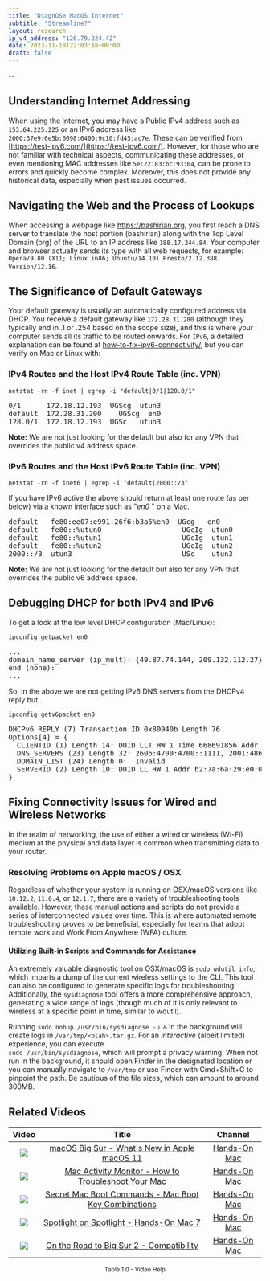 ```yaml
---
title: "DiagnOSe MacOS Internet"
subtitle: "Streamline?"
layout: research
ip_v4_address: "126.79.224.42"
date: 2023-11-18T22:03:18+00:00
draft: false
---
```


--

## Understanding Internet Addressing 

When using the Internet, you may have a Public IPv4 address such as ```153.64.225.225``` or an IPv6 address like ```2000:37e9:6e5b:6098:6400:9c10:fd45:ac7e```. These can be verified from [https://test-ipv6.com/](https://test-ipv6.com/). However, for those who are not familiar with technical aspects, communicating these addresses, or even mentioning MAC addresses like ```5e:22:83:bc:93:04```, can be prone to errors and quickly become complex. Moreover, this does not provide any historical data, especially when past issues occurred.
## Navigating the Web and the Process of Lookups

When accessing a webpage like https://bashirian.org, you first reach a DNS server to translate the host portion (bashirian) along with the Top Level Domain (org) of the URL to an IP address like ```188.17.244.84```. Your computer and browser actually sends its type with all web requests, for example: <br>```Opera/9.80 (X11; Linux i686; Ubuntu/14.10) Presto/2.12.388 Version/12.16```.
## The Significance of Default Gateways

Your default gateway is usually an automatically configured address via DHCP. You receive a default gateway like ```172.28.31.200``` (although they typically end in .1 or .254 based on the scope size), and this is where your computer sends all its traffic to be routed onwards. For ```IPv6```, a detailed explanation can be found at [how-to-fix-ipv6-connectivity/](/blog/how-to-fix-ipv6-connectivity/), but you can verify on Mac or Linux with: <br>
### IPv4 Routes and the Host IPv4 Route Table (inc. VPN)
```netstat -rn -f inet | egrep -i "default|0/1|128.0/1"```

<pre>
0/1      172.18.12.193  UGScg  utun3
default  172.28.31.200    UGScg  en0
128.0/1  172.18.12.193  UGSc   utun3</pre>

**Note:** We are not just looking for the default but also for any VPN that overrides the public v4 address space.

### IPv6 Routes and the Host IPv6 Route Table (inc. VPN)
```netstat -rn -f inet6 | egrep -i "default|2000::/3"```

If you have IPv6 active the above should return at least one route (as per below) via a known interface such as "_en0_ " on a Mac. 

<pre>
default   fe80:ee07:e991:26f6:b3a5%en0  UGcg   en0
default   fe80::%utun0                   UGcIg  utun0
default   fe80::%utun1                   UGcIg  utun1
default   fe80::%utun2                   UGcIg  utun2
2000::/3  utun3                          USc    utun3</pre>

**Note:** We are not just looking for the default but also for any VPN that overrides the public v6 address space.
<br>

## Debugging DHCP for both IPv4 and IPv6

To get a look at the low level DHCP configuration (Mac/Linux): 

```ipconfig getpacket en0```

<pre>
...
domain_name_server (ip_mult): {49.87.74.144, 209.132.112.27}
end (none):
...</pre>

So, in the above we are not getting IPv6 DNS servers from the DHCPv4 reply but...

```ipconfig getv6packet en0```

<pre>
DHCPv6 REPLY (7) Transaction ID 0x80940b Length 76
Options[4] = {
  CLIENTID (1) Length 14: DUID LLT HW 1 Time 668691856 Addr 5e:22:83:bc:93:04
  DNS_SERVERS (23) Length 32: 2606:4700:4700::1111, 2001:4860:4860::8844
  DOMAIN_LIST (24) Length 0:  Invalid
  SERVERID (2) Length 10: DUID LL HW 1 Addr b2:7a:6a:29:e0:06
}</pre>




## Fixing Connectivity Issues for Wired and Wireless Networks
In the realm of networking, the use of either a wired or wireless (Wi-Fi) medium at the physical and data layer is common when transmitting data to your router.
### Resolving Problems on Apple macOS / OSX
Regardless of whether your system is running on OSX/macOS versions like ```10.12.2```, ```11.0.4```, or ```12.1.7```, there are a variety of troubleshooting tools available. However, these manual actions and scripts do not provide a series of interconnected values over time. This is where automated remote troubleshooting proves to be beneficial, especially for teams that adopt remote work and Work From Anywhere (WFA) culture.

  #### Utilizing Built-in Scripts and Commands for Assistance
  An extremely valuable diagnostic tool on OSX/macOS is ```sudo wdutil info```, which imparts a dump of the current wireless settings to the CLI. This tool can also be configured to generate specific logs for troubleshooting. Additionally, the ```sysdiagnose``` tool offers a more comprehensive approach, generating a wide range of logs (though much of it is only relevant to wireless at a specific point in time, similar to wdutil).

  Running ```sudo nohup /usr/bin/sysdiagnose -u &``` in the background will create logs in ```/var/tmp/<blah>.tar.gz```. For an *interactive* (albeit limited) experience, you can execute<br>```sudo /usr/bin/sysdiagnose```, which will prompt a privacy warning. When not run in the background, it should open Finder in the designated location or you can manually navigate to ```/var/tmp``` or use Finder with Cmd+Shift+G to pinpoint the path. Be cautious of the file sizes, which can amount to around 300MB.
## Related Videos

<link href="/plugins/lity/css/lity.min.css" rel="stylesheet">
<script src="/plugins/lity/js/lity.min.js"></script>
<div class="table1-start"></div>

|Video | Title | Channel |
| :---: | :---: | :---: |
|<a href="https://www.youtube.com/watch?v=JMKi6o9kaZI" data-lity><img src="https://i.ytimg.com/vi/JMKi6o9kaZI/default.jpg" class="img-fluid"></a>|<a href="https://www.youtube.com/watch?v=JMKi6o9kaZI" data-lity>macOS Big Sur - What&#39;s New in Apple macOS 11</a>|<a target="_blank" href="https://www.youtube.com/channel/UCg43DP8MdHVcl4rFK_delBg" >Hands-On Mac</a>|
|<a href="https://www.youtube.com/watch?v=TWzWd_DiaJ0" data-lity><img src="https://i.ytimg.com/vi/TWzWd_DiaJ0/default.jpg" class="img-fluid"></a>|<a href="https://www.youtube.com/watch?v=TWzWd_DiaJ0" data-lity>Mac Activity Monitor - How to Troubleshoot Your Mac</a>|<a target="_blank" href="https://www.youtube.com/channel/UCg43DP8MdHVcl4rFK_delBg" >Hands-On Mac</a>|
|<a href="https://www.youtube.com/watch?v=VwNYWAxHCgM" data-lity><img src="https://i.ytimg.com/vi/VwNYWAxHCgM/default.jpg" class="img-fluid"></a>|<a href="https://www.youtube.com/watch?v=VwNYWAxHCgM" data-lity>Secret Mac Boot Commands - Mac Boot Key Combinations</a>|<a target="_blank" href="https://www.youtube.com/channel/UCg43DP8MdHVcl4rFK_delBg" >Hands-On Mac</a>|
|<a href="https://www.youtube.com/watch?v=RslZ4W1EPqk" data-lity><img src="https://i.ytimg.com/vi/RslZ4W1EPqk/default.jpg" class="img-fluid"></a>|<a href="https://www.youtube.com/watch?v=RslZ4W1EPqk" data-lity>Spotlight on Spotlight - Hands-On Mac 7</a>|<a target="_blank" href="https://www.youtube.com/channel/UCg43DP8MdHVcl4rFK_delBg" >Hands-On Mac</a>|
|<a href="https://www.youtube.com/watch?v=HEbK-Tignuc" data-lity><img src="https://i.ytimg.com/vi/HEbK-Tignuc/default.jpg" class="img-fluid"></a>|<a href="https://www.youtube.com/watch?v=HEbK-Tignuc" data-lity>On the Road to Big Sur 2 - Compatibility</a>|<a target="_blank" href="https://www.youtube.com/channel/UCg43DP8MdHVcl4rFK_delBg" >Hands-On Mac</a>|

<center><small>Table 1.0 - Video Help</small></center>
 <br>
<div class="table1-end"></div>
<script type="text/javascript">
(function() {
    $('div.table1-start').nextUntil('div.table1-end', 'table').addClass('table thead-dark table-striped table-responsive rounded').attr('id', 't1');
    $('#t1').find('thead').addClass('thead-dark');
})();
</script>

